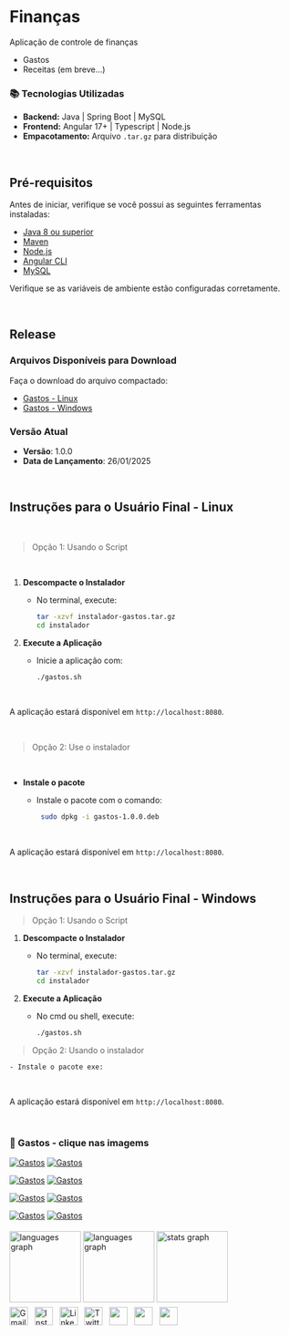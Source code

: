 # Finanças

Aplicação de controle de finanças

- Gastos
- Receitas (em breve...)

### 📚 Tecnologias Utilizadas

- **Backend:** Java | Spring Boot | MySQL
- **Frontend:** Angular 17+ | Typescript | Node.js
- **Empacotamento:** Arquivo `.tar.gz` para distribuição

&nbsp;&nbsp;

## Pré-requisitos

Antes de iniciar, verifique se você possui as seguintes ferramentas instaladas:

- [Java 8 ou superior](https://www.java.com/pt-BR/download/)
- [Maven](https://maven.apache.org/)
- [Node.js](https://nodejs.org/)
- [Angular CLI](https://angular.io/cli)
- [MySQL](https://dev.mysql.com/downloads/)

Verifique se as variáveis de ambiente estão configuradas corretamente.

&nbsp;

## Release

### Arquivos Disponíveis para Download

Faça o download do arquivo compactado:

- [Gastos - Linux](https://drive.google.com/file/d/11VVZCACWcZuyfMNqDkQTjDc2zF_xOEml/view?usp=drive_link)
- [Gastos - Windows](https://drive.google.com/file/d/1KXCwM17vp2Av7VS9aZyYRG7-CqYxwd9C/view?usp=drive_link)

### Versão Atual

- **Versão**: 1.0.0
- **Data de Lançamento**: 26/01/2025

&nbsp;

## Instruções para o Usuário Final - Linux

&nbsp;

> Opção 1: Usando o Script

&nbsp;

1.  **Descompacte o Instalador**

    - No terminal, execute:

      ```bash
      tar -xzvf instalador-gastos.tar.gz
      cd instalador
      ```

2.  **Execute a Aplicação**

    - Inicie a aplicação com:

      ```bash
      ./gastos.sh
      ```

&nbsp;

A aplicação estará disponível em `http://localhost:8080`.

&nbsp;

> Opção 2: Use o instalador

&nbsp;

- **Instale o pacote**

  - Instale o pacote com o comando:

    ```bash
     sudo dpkg -i gastos-1.0.0.deb
    ```

&nbsp;

A aplicação estará disponível em `http://localhost:8080`.

&nbsp;&nbsp;

## Instruções para o Usuário Final - Windows

> Opção 1: Usando o Script

1.  **Descompacte o Instalador**

    - No terminal, execute:

      ```bash
      tar -xzvf instalador-gastos.tar.gz
      cd instalador
      ```

2.  **Execute a Aplicação**

    - No cmd ou shell, execute:

      ```bash
      ./gastos.sh
      ```

> Opção 2: Usando o instalador

    - Instale o pacote exe:

&nbsp;

A aplicação estará disponível em `http://localhost:8080`.

&nbsp;

### 🚀 Gastos - clique nas imagems

[![Gastos](/readme/img-small/controle-de-financas_1.png)](/readme/controle-de-financas_1.png)
[![Gastos](/readme/img-small/controle-de-financas_2.png)](/readme/controle-de-financas_2.png)

[![Gastos](/readme/img-small/controle-de-financas_3.png)](/readme/controle-de-financas_3.png)
[![Gastos](/readme/img-small/controle-de-financas_4.png)](/readme/controle-de-financas_4.png)

[![Gastos](/readme/img-small/controle-de-financas_5.png)](/readme/controle-de-financas_5.png)
[![Gastos](/readme/img-small/controle-de-financas_6.png)](/readme/controle-de-financas_6.png)

[![Gastos](/readme/img-small/controle-de-financas_7.png)](/readme/controle-de-financas_7.png)
[![Gastos](/readme/img-small/controle-de-financas_8.png)](/readme/controle-de-financas_8.png)

<!DOCTYPE html>
<html lang="pt-br">
<head>
    <meta charset="UTF-8">
    <meta name="viewport" content="width=device-width, initial-scale=1">
    <link rel="stylesheet" type="text/css" href="estilo.css">
</head>
<body>

<img src="https://i.imgur.com/h1q7oo1.jpg" width="785" height="5">

<div align="left">
  <img src="https://github-readme-stats.vercel.app/api/wakatime?username=@alexandrelorena&v=2&theme=react" height="125" alt="languages graph"/>
  <img src="https://github-readme-stats.vercel.app/api/top-langs?username=alexandrelorena&locale=en&hide_title=false&layout=compact&card_width=320&langs_count=5&theme=react&hide_border=false&order=2" height="125" alt="languages graph" />
  <img src="https://github-readme-stats.vercel.app/api?username=alexandrelorena&hide_title=false&hide_rank=false&show_icons=true&include_all_commits=true&count_private=true&disable_animations=false&theme=react&locale=en&hide_border=false&order=1" height="125" alt="stats graph"/>
</div>
<img src="https://i.imgur.com/h1q7oo1.jpg" width="785" height="5">

<div>
  <a href="mailto:alexandre.lorena@gmail.com" style="text-decoration: none;">
    <img src="https://cdn.simpleicons.org/gmail" alt="Gmail" width="32" height="32"></a>&nbsp;&nbsp;
  <a href="https://www.instagram.com/alexandre_lorena/" style="text-decoration: none;">
    <img src="https://cdn.simpleicons.org/instagram" alt="Instagram" width="32" height="32"></a>&nbsp;&nbsp;
  <a href="https://www.linkedin.com/in/alexandrelorena-developer/" style="text-decoration: none;">
    <img src="https://cdn.simpleicons.org/linkedin" alt="LinkedIn" width="32" height="32"></a>&nbsp;&nbsp;
  <a href="https://x.com/alefaith" style="text-decoration: none;">
    <img src="https://cdn.simpleicons.org/x" alt="Twitter" width="32" height="32"></a>&nbsp;&nbsp;
  <a href="https://www.youtube.com/@AleDevJavaPython" style="text-decoration: none;">
    <img src="https://cdn.simpleicons.org/youtube" width="32" height="32"></a>&nbsp;&nbsp;
  <a href="https://steamcommunity.com/id/alexandrelorena/" style="text-decoration: none;">
    <img src="https://cdn.simpleicons.org/steam/gray" width="32" height="32"></a>&nbsp;&nbsp;
  <a href="https://discord.com/channels/alelorena" style="text-decoration: none;">
    <img src="https://cdn.simpleicons.org/discord" width="32" height="32"></a>
</div>
</body>
</html>
